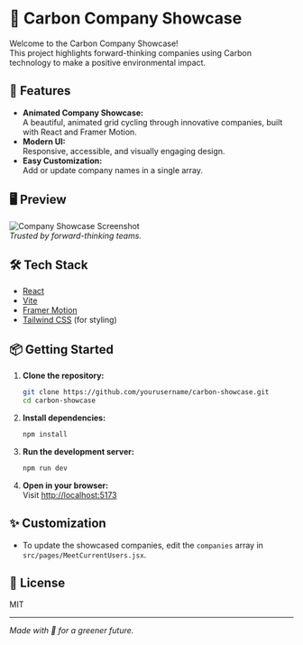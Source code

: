 # 🌱 Carbon Company Showcase

Welcome to the Carbon Company Showcase!  
This project highlights forward-thinking companies using Carbon technology to make a positive environmental impact.

## 🚀 Features

- **Animated Company Showcase:**  
  A beautiful, animated grid cycling through innovative companies, built with React and Framer Motion.
- **Modern UI:**  
  Responsive, accessible, and visually engaging design.
- **Easy Customization:**  
  Add or update company names in a single array.

## 🖥️ Preview

![Company Showcase Screenshot](./screenshot.png)  
*Trusted by forward-thinking teams.*

## 🛠️ Tech Stack

- [React](https://react.dev/)
- [Vite](https://vitejs.dev/)
- [Framer Motion](https://www.framer.com/motion/)
- [Tailwind CSS](https://tailwindcss.com/) (for styling)

## 📦 Getting Started

1. **Clone the repository:**
   ```bash
   git clone https://github.com/yourusername/carbon-showcase.git
   cd carbon-showcase
   ```

2. **Install dependencies:**
   ```bash
   npm install
   ```

3. **Run the development server:**
   ```bash
   npm run dev
   ```

4. **Open in your browser:**  
   Visit [http://localhost:5173](http://localhost:5173)

## ✨ Customization

- To update the showcased companies, edit the `companies` array in  
  `src/pages/MeetCurrentUsers.jsx`.

## 📄 License

MIT

---

*Made with 💙 for a greener future.*
